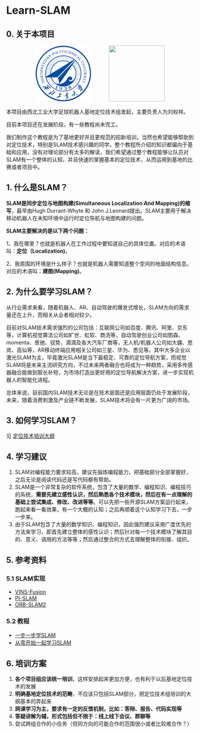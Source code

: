# Learn-SLAM

## 0. 关于本项目
<div align=center><img width="150" height="150" src="./images/NWPU.png"/>&nbsp;&nbsp;&nbsp;&nbsp;&nbsp;&nbsp;&nbsp;&nbsp;&nbsp;&nbsp;&nbsp;&nbsp;<img width="150" height="150" src="./images/SRB.png"/></div>

本项目由西北工业大学足球机器人基地定位技术组发起，主要负责人为刘权祥。

目前本项目还在发展阶段，有一些教程尚未完工。

我们制作这个教程是为了基地更好并且更规范的招新培训，当然也希望能够帮助到对定位技术，特别是SLAM技术感兴趣的同学。整个教程所介绍的知识都偏向于基础和应用，没有对理论部分有太多的解读，我们希望通过整个教程能够让队员对SLAM有一个整体的认知，并且快速的掌握基本的定位技术，从而运用到基地的比赛或者项目中。

## 1. 什么是SLAM？

**SLAM是同步定位与地图构建(Simultaneous Localization And Mapping)的缩写**，最早由Hugh Durrant-Whyte 和 John J.Leonard提出。SLAM主要用于解决移动机器人在未知环境中运行时定位导航与地图构建的问题。

**SLAM主要解决的是以下两个问题：**

1、我在哪里？也就是机器人在工作过程中要知道自己的具体位置。对应的术语叫：**定位（Localization)**。

2、我周围的环境是什么样子？也就是机器人需要知道整个空间的地面结构信息。对应的术语叫：**建图(Mapping)**。

## 2. 为什么要学习SLAM？

从行业需求来看，随着机器人、AR、自动驾驶的爆发式增长，SLAM方向的需求量还在上升，而相关从业者相对较少。

目前对SLAM技术需求强烈的公司包括：互联网公司如百度、腾讯、阿里、京东等，计算机视觉算法公司如旷世、虹软、商汤等，自动驾驶创业公司如图森、momenta、景驰、驭势、滴滴及各大汽车厂商等，无人机/机器人公司如大疆、思岚、高仙等，AR移动终端应用相关公司如三星、华为、悉见等。其中大多企业以激光SLAM为主，毕竟激光SLAM是当下最稳定、可靠的定位导航方案，而视觉SLAM将是未来主流研究方向，不过未来两者融合也将成为一种趋势，采用多传感器融合能做到取长补短，为市场打造出更好用的定位导航解决方案，进一步实现机器人的智能化进程。

总体来说，目前国内SLAM技术无论是在技术层面还是应用层面仍处于发展阶段，未来，随着消费刺激及产业链不断发展，SLAM技术将会有一片更为广阔的市场。

## 3. 如何学习SLAM？

见	[定位技术培训大纲](./docs/定位技术培训大纲.md)

## 4. 学习建议

1. SLAM对编程能力要求较高，建议先锻炼编程能力，把基础部分全部掌握好，之后无论是阅读代码还是写代码都有帮助。
2. SLAM是一个非常复杂的软件系统，包含了大量的数学、编程知识、编程技巧的系统，**需要先建立感性认识，然后熟悉各个技术模块，然后在有一点理解的基础上尝试集成、修改、改进等等**。可以先把一些开源SLAM方案运行起来，跑起来看一看效果，有一个大概的认知；之后再顺着这个认知学习下去，一步一步来。
3. 由于SLAM包含了大量的数学知识、编程知识，因此强烈建议采用广度优先的方法来学习，即首先建立整体的感性认识；然后针对每一个技术模块了解其目的、意义、调用的方法等等；然后通过整合的方式去理解整体的衔接、组织。

## 5. 参考资料

###  5.1 SLAM实现

- [VINS-Fusion](https://github.com/HKUST-Aerial-Robotics/VINS-Fusion)
- [PI-SLAM](https://gitee.com/pi-lab/pi-slam)
- [ORB-SLAM2](https://github.com/raulmur/ORB_SLAM2)

### 5.2 教程

- [一步一步学SLAM](https://gitee.com/pi-lab/learn_slam)
- [从零开始一起学习SLAM](https://blog.csdn.net/electech6/article/details/82597882)

## 6. 培训方案

1. **各个项目组应该统一培训**，这样安排起来更加方便，也有利于以后基地定位技术的发展
2. **明确基地定位技术的范畴**，不应该只包括SLAM部分，把定位技术组培训的大纲基本的弄起来
3. **网课学习为主，要求有一定的反馈机制，比如：答辩、报告、代码实现等**
4. **答疑讲解为辅，形式包括但不限于：线上线下会议、群聊等**
5. 尝试跨组合作的小任务（但同方向的可能合作的范围很小或者比较难合作？）

